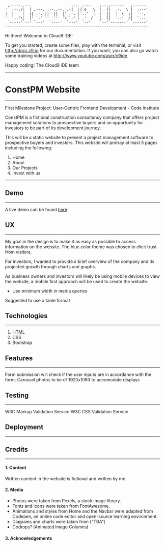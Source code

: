 
     ,-----.,--.                  ,--. ,---.   ,--.,------.  ,------.
    '  .--./|  | ,---. ,--.,--. ,-|  || o   \  |  ||  .-.  \ |  .---'
    |  |    |  || .-. ||  ||  |' .-. |`..'  |  |  ||  |  \  :|  `--, 
    '  '--'\|  |' '-' ''  ''  '\ `-' | .'  /   |  ||  '--'  /|  `---.
     `-----'`--' `---'  `----'  `---'  `--'    `--'`-------' `------'
    ----------------------------------------------------------------- 


Hi there! Welcome to Cloud9 IDE!

To get you started, create some files, play with the terminal,
or visit http://docs.c9.io for our documentation.
If you want, you can also go watch some training videos at
http://www.youtube.com/user/c9ide.

Happy coding!
The Cloud9 IDE team

---

# ConstPM Website

----
First Milestone Project: User-Centric Frontend Development - Code Institute

ConstPM is a fictional construction consultancy company that offers project management solutions to prospective buyers and an opportunity for investors to be part of its development journey.

This will be a static website to present a project management software to prospective buyers and investers. This website will protray at least 5 pages including the following:

1. Home
2. About
3. Our Projects
4. Invest with us

---

## Demo

---

A live demo can be found [here](https://www.google.com)

## UX
---
My goal in the design is to make it as easy as possible to access information on the website.
The blue color theme was chosen to elicit trust from visitors.

For investors, I wanted to provide a brief overview of the company and its projected growth through charts and graphs.

As business owners and investors will likely be using mobile devices to view the website, a mobile first approach will be used to create the website.
* Use minimum width in media queries

Suggested to use a table format

## Technologies
---
1. HTML
2. CSS
3. Bootstrap

## Features
---
Form submission will check if the user inputs are in accordance with the form. 
Carousel photos to be of 1920x1080 to accomodate displays

## Testing
---
W3C Markup Validation Service
W3C CSS Validation Service


## Deployment
---

## Credits
---

#### 1. Content
Written content in the website is fictional and written by me.

#### 2. Media
* Photos were taken from Pexels, a stock image library.
* Fonts and icons were taken from FontAwesome,
* Animations and styles from Home and the Navbar were adapted from Codepen, an online code editor and open-source learning environment.
* Diagrams and charts were taken from ("TBA")
* Codrops? (Animated Image Columns)

#### 3. Acknowledgements

